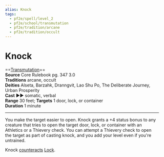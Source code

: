 ```yaml
---
alias: Knock
tags:
  - pf2e/spell/level_2
  - pf2e/school/transmutation
  - pf2e/tradition/arcane
  - pf2e/tradition/occult
---
```


# Knock

==[Transmutation](../../../Traits/Transmutation.md)==  
__Source__ Core Rulebook pg. 347 3.0  
**Traditions** arcane, occult  
**Deities** Alseta, Barzahk, Dranngvit, Lao Shu Po, The Deliberate Journey, Urban Prosperity  
**Cast** ►► somatic, verbal  
**Range** 30 feet; **Targets** 1 door, lock, or container  
**Duration** 1 minute

---

You make the target easier to open. Knock grants a +4 status bonus to any creature that tries to open the target door, lock, or container with an Athletics or a Thievery check. You can attempt a Thievery check to open the target as part of casting knock, and you add your level even if you're untrained.

Knock [counteracts](../../../Rules/Counteracting.md) [Lock](../Level%201/Lock.md).
